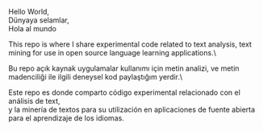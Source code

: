 Hello World,\
Dünyaya selamlar,\
Hola al mundo

This repo is where I share experimental code related to text analysis, text mining for use in open source language learning applications.\

Bu repo açık kaynak uygulamalar kullanımı için metin analizi, ve metin madenciliği ile ilgili deneysel kod paylaştığım yerdir.\

Este repo es donde comparto código experimental relacionado con el análisis de text,\
y la minería de textos para su utilización en aplicaciones de fuente abierta para el aprendizaje de los idiomas.


